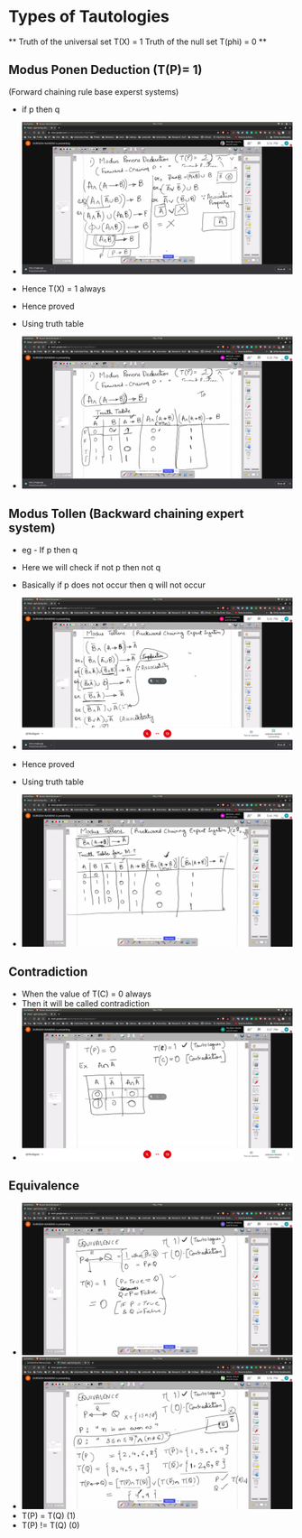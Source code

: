 # Types of Tautologies

**
Truth of the universal set T(X) = 1
Truth of the null set T(phi) = 0
**

## Modus Ponen Deduction (T(P)= 1)
(Forward chaining rule base experst systems)
- if p then q
- ![eg](eg.jpg)
- Hence T(X) = 1 always
- Hence proved

- Using truth table
- ![tt](tt.jpg)

## Modus Tollen (Backward chaining expert system)
- eg - If p then q
- Here we will check if not p then not q
- Basically if p does not occur then q will not occur
- ![eg1](eg1.jpg)
- Hence proved

- Using truth table
- ![tt2](tt2.jpg)

## Contradiction
- When the value of T(C) = 0 always
- Then it will be called contradiction
- ![eg_cntr](eg_cntr.jpg)

## Equivalence
- ![eq_eg](eq_eg.jpg)
- ![eg3](eg3.jpg)
- T(P) = T(Q) (1)
- T(P) != T(Q) (0)
